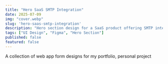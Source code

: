 ```yaml
---
title: "Hero SaaS SMTP Integration"
date: 2025-07-09
img: "cover.webp"
slug: 'hero-saas-smtp-integration'
description: "Hero section design for a SaaS product offering SMTP integration. Personal project."
tags: ["UI Design", "Figma", "Hero Section"]
published: false
featured: false
---
```


A collection of web app form designs for my portfolio, personal project
